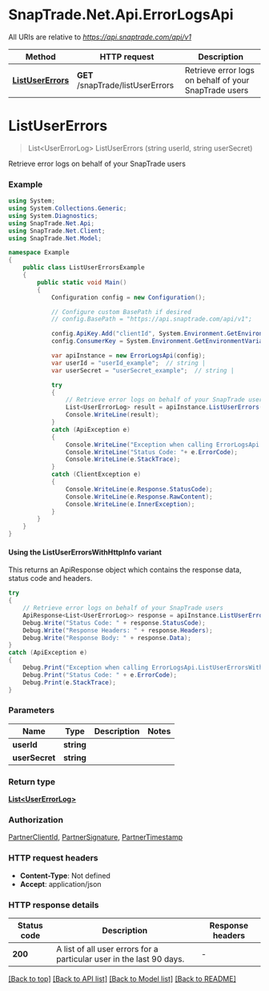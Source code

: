 # SnapTrade.Net.Api.ErrorLogsApi

All URIs are relative to *https://api.snaptrade.com/api/v1*

| Method | HTTP request | Description |
|--------|--------------|-------------|
| [**ListUserErrors**](ErrorLogsApi.md#listusererrors) | **GET** /snapTrade/listUserErrors | Retrieve error logs on behalf of your SnapTrade users |

<a name="listusererrors"></a>
# **ListUserErrors**
> List&lt;UserErrorLog&gt; ListUserErrors (string userId, string userSecret)

Retrieve error logs on behalf of your SnapTrade users

### Example
```csharp
using System;
using System.Collections.Generic;
using System.Diagnostics;
using SnapTrade.Net.Api;
using SnapTrade.Net.Client;
using SnapTrade.Net.Model;

namespace Example
{
    public class ListUserErrorsExample
    {
        public static void Main()
        {
            Configuration config = new Configuration();

            // Configure custom BasePath if desired
            // config.BasePath = "https://api.snaptrade.com/api/v1";

            config.ApiKey.Add("clientId", System.Environment.GetEnvironmentVariable("SNAPTRADE_CLIENT_ID"));
            config.ConsumerKey = System.Environment.GetEnvironmentVariable("SNAPTRADE_CONSUMER_KEY");

            var apiInstance = new ErrorLogsApi(config);
            var userId = "userId_example";  // string | 
            var userSecret = "userSecret_example";  // string | 

            try
            {
                // Retrieve error logs on behalf of your SnapTrade users
                List<UserErrorLog> result = apiInstance.ListUserErrors(userId, userSecret);
                Console.WriteLine(result);
            }
            catch (ApiException e)
            {
                Console.WriteLine("Exception when calling ErrorLogsApi.ListUserErrors: " + e.Message);
                Console.WriteLine("Status Code: "+ e.ErrorCode);
                Console.WriteLine(e.StackTrace);
            }
            catch (ClientException e)
            {
                Console.WriteLine(e.Response.StatusCode);
                Console.WriteLine(e.Response.RawContent);
                Console.WriteLine(e.InnerException);
            }
        }
    }
}
```

#### Using the ListUserErrorsWithHttpInfo variant
This returns an ApiResponse object which contains the response data, status code and headers.

```csharp
try
{
    // Retrieve error logs on behalf of your SnapTrade users
    ApiResponse<List<UserErrorLog>> response = apiInstance.ListUserErrorsWithHttpInfo(userId, userSecret);
    Debug.Write("Status Code: " + response.StatusCode);
    Debug.Write("Response Headers: " + response.Headers);
    Debug.Write("Response Body: " + response.Data);
}
catch (ApiException e)
{
    Debug.Print("Exception when calling ErrorLogsApi.ListUserErrorsWithHttpInfo: " + e.Message);
    Debug.Print("Status Code: " + e.ErrorCode);
    Debug.Print(e.StackTrace);
}
```

### Parameters

| Name | Type | Description | Notes |
|------|------|-------------|-------|
| **userId** | **string** |  |  |
| **userSecret** | **string** |  |  |

### Return type

[**List&lt;UserErrorLog&gt;**](UserErrorLog.md)

### Authorization

[PartnerClientId](../README.md#PartnerClientId), [PartnerSignature](../README.md#PartnerSignature), [PartnerTimestamp](../README.md#PartnerTimestamp)

### HTTP request headers

 - **Content-Type**: Not defined
 - **Accept**: application/json


### HTTP response details
| Status code | Description | Response headers |
|-------------|-------------|------------------|
| **200** | A list of all user errors for a particular user in the last 90 days. |  -  |

[[Back to top]](#) [[Back to API list]](../README.md#documentation-for-api-endpoints) [[Back to Model list]](../README.md#documentation-for-models) [[Back to README]](../README.md)

